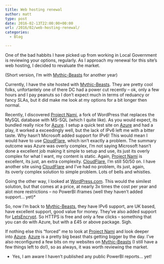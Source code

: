 ```yaml
---
title: Web hosting renewal
author: matt
type: post
date: 2016-02-13T22:00:00+00:00
url: /2016/02/web-hosting-renewal/
categories:
  - Blog

---
```

One of the bad habbits I have picked up from working in Local Government is reviewing your options, regularly. As I approach my renewal for this site&#8217;s web hosting, I decided to revaluate the market.

(Short version, I&#8217;m with <a href="https://mythic-beasts.com" target="_blank" rel="nofollow">Mythic-Beasts</a> for another year)

Currently, I have the site hosted with <a href="https://mythic-beasts.com" target="_blank" rel="nofollow">Mythic-Beasts</a>. They are pretty cool folks, unfortantely one of there DC had a power cut recently &#8211; ok, only a few hours and I pay peanuts so I don&#8217;t expect much in terms of reduancy or fancy SLAs, but it did make me look at my options for a bit longer then normal.

Recently, I discovered <a href="http://projectnami.org/" target="_blank" rel="nofollow">Project Nami</a>, a fork of WordPress that replaces the MySQL database with MS-SQL (which I quite like). As you would expect, its bundled really nice for <a href="https://azure.microsoft.com/en-gb/" target="_blank" rel="nofollow">Azure</a>. I setup a quick test site on <a href="https://azure.microsoft.com/en-gb/" target="_blank" rel="nofollow">Azure</a> and had a play, it worked a exceedingly well, but the lack of IPv6 left me with a bitter taste. Why hasn&#8217;t Microsoft added support for IPv6! This would mean I would have to use <a href="https://www.cloudflare.com/" target="_blank" rel="nofollow">CloudFlare</a>, which isn&#8217;t exactly a problem. The summary outcome was Azure was overly complex, I&#8217;m not saying Microsoft hasn&#8217;t done a excellent job making it simple to setup and use, its just its overly complex for what I want, my content is static. Again, <a href="http://projectnami.org/" target="_blank" rel="nofollow">Project Nami</a> is excellent, its just, an extra complexity. <a href="https://www.cloudflare.com/" target="_blank" rel="nofollow">CloudFlare</a>, I&#8217;m still 50/50 on. I have another site using <a href="https://www.cloudflare.com/" target="_blank" rel="nofollow">CloudFlare</a> and I&#8217;ve had no problem, its just, again, its overly complex solution to simple problem. Lots of bells and whistles.

Going the other way, I looked at <a href="https://www.wordpress.com" target="_blank" rel="nofollow">WordPress.com</a>. This would the similest solution, but that comes at a price, at nearly 3x times the cost per year and alot more restrictions &#8211; no PowerBI iframes (well they haven&#8217;t added support&#8230; yet)*

So, now I&#8217;m back to <a href="https://mythic-beasts.com" target="_blank" rel="nofollow">Mythic-Beasts</a>, they have IPv6 support, are UK based, have excellent support, good value for money. They&#8217;ve also added support for <a href="https://letsencrypt.org" target="_blank" rel="nofollow">LetsEncrypt</a>. So HTTPS is free and only a few clicks &#8211; something that you can do with Azure, but with a £45 or above package. Sigh.

If nothing else this &#8220;forced&#8221; me to look at <a href="http://projectnami.org/" target="_blank" rel="nofollow">Project Nami</a> and look deeper into <a href="https://azure.microsoft.com/en-gb/" target="_blank" rel="nofollow">Azure</a>. <a href="https://azure.microsoft.com/en-gb/" target="_blank" rel="nofollow">Azure</a> is a pretty big beast thats getting bigger by the day. I&#8217;ve also reconfigured a few bits on my websites on <a href="https://mythic-beasts.com" target="_blank" rel="nofollow">Mythic-Beasts</a> (I still have a few things left to do!), so as always, it was worth reviewing the market.

* Yes, I am aware I haven&#8217;t published any public PowerBI reports&#8230; yet!
